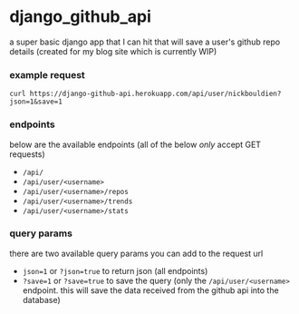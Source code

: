 # django_github_api

a super basic django app that I can hit that will save a user's github repo details (created for my blog site which is currently WIP)

### example request

`curl https://django-github-api.herokuapp.com/api/user/nickbouldien?json=1&save=1`

### endpoints

below are the available endpoints (all of the below _only_ accept GET requests)

- `/api/`
- `/api/user/<username>`
- `/api/user/<username>/repos`
- `/api/user/<username>/trends`
- `/api/user/<username>/stats`

### query params

there are two available query params you can add to the request url

- `json=1` or `?json=true` to return json (all endpoints)
- `?save=1` or `?save=true` to save the query (only the `/api/user/<username>` endpoint. this will save the data received from the github api into the database)
